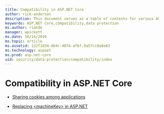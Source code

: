 ```yaml
---
title: Compatibility in ASP.NET Core
author: rick-anderson
description: This document serves as a table of contents for various ASP.NET Core data protection compatibility topics.
keywords: ASP.NET Core,compatibility,data protection
ms.author: riande
manager: wpickett
ms.date: 10/14/2016
ms.topic: article
ms.assetid: 132f1834-db4c-4874-af6f-9a57cc0a8e83
ms.technology: aspnet
ms.prod: asp.net-core
uid: security/data-protection/compatibility/index
---
```

# Compatibility in ASP.NET Core

* [Sharing cookies among applications](cookie-sharing.md)

* [Replacing \<machineKey> in ASP.NET](replacing-machinekey.md)
